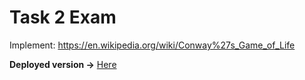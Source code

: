 # Task 2 Exam

Implement:  https://en.wikipedia.org/wiki/Conway%27s_Game_of_Life

**Deployed version ->** [Here](https://b-lukaszuk.github.io/gameOfLife/)
